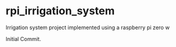 # rpi_irrigation_system
Irrigation system project implemented using a raspberry pi zero w

Initial Commit.
